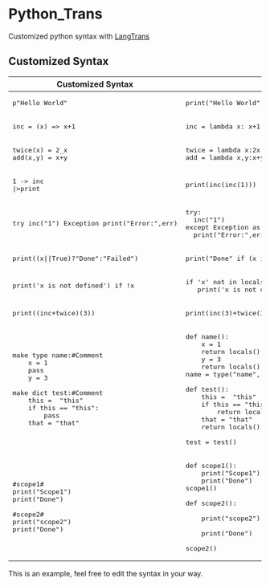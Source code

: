 # Python_Trans
Customized python syntax with [LangTrans](https://github.com/LangTrans/LangTrans)
## Customized Syntax
<table>

<thead>

<tr>

<th>Customized Syntax</th>

<th>Original Syntax</th>

</tr>

</thead>

<tbody>

<tr>



<td>

<pre>p"Hello World"</pre>

</td>

<td>

<pre>print("Hello World")</pre>

</td>

</tr>

<tr>



<td>

<pre>inc = (x) => x+1</pre>

</td>

<td>

<pre>inc = lambda x: x+1</pre>

</td>

</tr>

<tr>



<td>

<pre>twice(x) = 2_x
add(x,y) = x+y</pre>

</td>

<td>

<pre>twice = lambda x:2x
add = lambda x,y:x+y</pre>

</td>

</tr>

<tr>



<td>

<pre>1 -> inc 
|>print</pre>

</td>

<td>

<pre>print(inc(inc(1)))</pre>

</td>

</tr>

<tr>



<td>

<pre>try inc("1") Exception print("Error:",err)</pre>

</td>

<td>

<pre>try:
  inc("1")
except Exception as err:
  print("Error:",err)</pre>

</td>

</tr>

<tr>



<td>

<pre>print((x||True)?"Done":"Failed")</pre>

</td>

<td>

<pre>print("Done" if (x if 'x' in locals() else True) else "Failed")</pre>

</td>

</tr>

<tr>



<td>

<pre>print('x is not defined') if !x</pre>

</td>

<td>

<pre>if 'x' not in locals():
   print('x is not defined')</pre>

</td>

</tr>

<tr>



<td>

<pre>print((inc+twice)(3))</pre>

</td>

<td>

<pre>print(inc(3)+twice(3))</pre>

</td>

</tr>

<tr>



<td>

<pre>make type name:#Comment
    x = 1
    pass
    y = 3

make dict test:#Comment
    this =  "this"
    if this == "this":
        pass
    that = "that"</pre>

</td>

<td>

<pre>def name():
    x = 1
    return locals()
    y = 3
    return locals()
name = type("name", (), name())

def test():
    this =  "this"
    if this == "this":
        return locals()
    that = "that"
    return locals()

test = test()</pre>

</td>

</tr>

<tr>



<td>

<pre>#scope1#
print("Scope1")
print("Done")

#scope2#
print("scope2")
print("Done")</pre>

</td>

<td>

<pre>def scope1():
    print("Scope1")
    print("Done")
scope1()

def scope2():

    print("scope2")

    print("Done")

scope2()</pre>

</td>

</tr>

</tbody>

</table>

This is an example, feel free to edit the syntax in your way.

